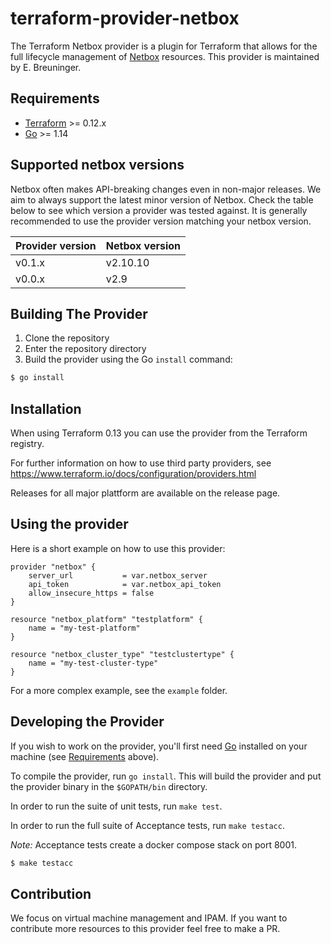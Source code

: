 # terraform-provider-netbox

The Terraform Netbox provider is a plugin for Terraform that allows for the full lifecycle management of [Netbox](https://netbox.readthedocs.io/en/stable/) resources.
This provider is maintained by E. Breuninger.

## Requirements

- [Terraform](https://www.terraform.io/downloads.html) >= 0.12.x
- [Go](https://golang.org/doc/install) >= 1.14

## Supported netbox versions
Netbox often makes API-breaking changes even in non-major releases. We aim to always support the latest minor version of Netbox. Check the table below to see which version a provider was tested against. It is generally recommended to use the provider version matching your netbox version.

Provider version | Netbox version
--- | ---
v0.1.x | v2.10.10
v0.0.x | v2.9

## Building The Provider

1. Clone the repository
1. Enter the repository directory
1. Build the provider using the Go `install` command:

```sh
$ go install
```

## Installation

When using Terraform 0.13 you can use the provider from the Terraform registry.

For further information on how to use third party providers, see https://www.terraform.io/docs/configuration/providers.html

Releases for all major plattform are available on the release page.

## Using the provider

Here is a short example on how to use this provider:

```hcl
provider "netbox" {
    server_url           = var.netbox_server
    api_token            = var.netbox_api_token
    allow_insecure_https = false
}

resource "netbox_platform" "testplatform" {
    name = "my-test-platform"
}

resource "netbox_cluster_type" "testclustertype" {
    name = "my-test-cluster-type"
}
```

For a more complex example, see the `example` folder.

## Developing the Provider

If you wish to work on the provider, you'll first need [Go](http://www.golang.org) installed on your machine (see [Requirements](#requirements) above).

To compile the provider, run `go install`. This will build the provider and put the provider binary in the `$GOPATH/bin` directory.

In order to run the suite of unit tests, run `make test`.

In order to run the full suite of Acceptance tests, run `make testacc`.

_Note:_ Acceptance tests create a docker compose stack on port 8001.

```sh
$ make testacc
```

## Contribution

We focus on virtual machine management and IPAM. If you want to contribute more resources to this provider feel free to make a PR.

